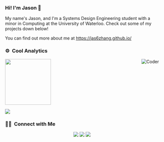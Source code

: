 ### Hi! I'm Jason 👋

My name's Jason, and I'm a Systems Design Engineering student with a minor in Computing at the University of Waterloo. Check out some of my projects down below!

You can find out more about me at https://jas6zhang.github.io/

<!--- - You can find out more about me at https://jas6zhang.github.io/ --->

### ⚙️ &nbsp;Cool Analytics
<img alt="Coder" src="https://user-images.githubusercontent.com/65873016/156272393-0646880b-10d3-459b-b222-aaf374b5fb6d.gif" align="right"/>
<p align="left">
  <a href="https://github.com/jas6zhang">
  <img height="150em" src="https://github-readme-stats-eight-theta.vercel.app/api?username=jas6zhang&show_icons=true&theme=tokyonight&&hide=stars,issues"/>
    </a>
     
</p>
<p align="left">
  <a href="https://github.com/jas6zhang">
 <img src="https://github-readme-stats.vercel.app/api/top-langs/?username=jas6zhang&theme=algolia"/>
      </a>   
</p>


### 🤝🏻 &nbsp;Connect with Me

<p align="center">
<!--<a href="link"><img src="https://img.shields.io/badge/-link.com-3423A6?style=flat&logo=Google-Chrome&logoColor=white"/></a>-->
<a href="https://www.linkedin.com/in/j6z/"><img src="https://img.shields.io/badge/-Jason%20Zhang-0077B5?style=flat&logo=Linkedin&logoColor=white"/></a>
<a href="mailto:j2343zha@uwaterloo.ca"><img src="https://img.shields.io/badge/-j2343zha@uwaterloo.ca-D14836?style=flat&logo=Gmail&logoColor=white"/></a>
<a href="https://instagram.com/dtrxcy"><img src="https://img.shields.io/badge/-@jason6zhang-E4405F?style=flat&logo=Instagram&logoColor=white"/></a>
</p>
